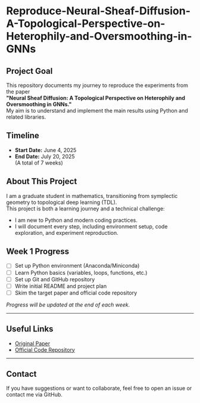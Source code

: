 # Reproduce-Neural-Sheaf-Diffusion-A-Topological-Perspective-on-Heterophily-and-Oversmoothing-in-GNNs

## Project Goal

This repository documents my journey to reproduce the experiments from the paper  
**"Neural Sheaf Diffusion: A Topological Perspective on Heterophily and Oversmoothing in GNNs."**  
My aim is to understand and implement the main results using Python and related libraries.

## Timeline

- **Start Date:** June 4, 2025
- **End Date:** July 20, 2025  
(A total of 7 weeks)

## About This Project

I am a graduate student in mathematics, transitioning from symplectic geometry to topological deep learning (TDL).  
This project is both a learning journey and a technical challenge:  
- I am new to Python and modern coding practices.
- I will document every step, including environment setup, code exploration, and experiment reproduction.

## Week 1 Progress

- [ ] Set up Python environment (Anaconda/Miniconda)
- [ ] Learn Python basics (variables, loops, functions, etc.)
- [ ] Set up Git and GitHub repository
- [ ] Write initial README and project plan
- [ ] Skim the target paper and official code repository

*Progress will be updated at the end of each week.*

---

## Useful Links

- [Original Paper](https://openreview.net/pdf?id=vbPsD-BhOZ)
- [Official Code Repository](https://github.com/twitter-research/neural-sheaf-diffusion)

---

## Contact

If you have suggestions or want to collaborate, feel free to open an issue or contact me via GitHub.
